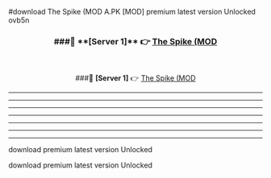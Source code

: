 #download The Spike (MOD A.PK [MOD] premium latest version Unlocked ovb5n 



<div align="center">
<h3>###🔹 **[Server 1]** 👉 <a href="https://download1apk.web.app/">The Spike (MOD</a></h3><br>


###🔹 **[Server 1]** 👉 <a href="https://download1apk.web.app/">The Spike (MOD</a></h3>
</div>



----------------------------------------------------------

----------------------------------------------------------

----------------------------------------------------------

----------------------------------------------------------

----------------------------------------------------------

----------------------------------------------------------

----------------------------------------------------------

download premium latest version Unlocked

download premium latest version Unlocked
